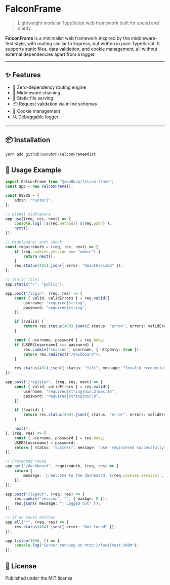 # FalconFrame

> Lightweight modular TypeScript web framework built for speed and clarity.

**FalconFrame** is a minimalist web framework inspired by the middleware-first style, with routing similar to Express, but written in pure TypeScript. It supports static files, data validation, and cookie management, all without external dependencies apart from a logger.

---

## ✨ Features

- 🚀 Zero-dependency routing engine
- 🧱 Middleware chaining
- 📁 Static file serving
- 📦 Request validation via inline schemas
- 🍪 Cookie management
- 🔍 Debuggable logger

---

## 📦 Installation

```bash
yarn add github:wxn0brP/FalconFrame#dist
```

## 🚦 Usage Example

```ts
import FalconFrame from "@wxn0brp/falcon-frame";
const app = new FalconFrame();

const USERS = {
    admin: "hunter2",
};

// Global middleware
app.use((req, res, next) => {
    console.log(`[${req.method}] ${req.path}`);
    next();
});

// Middleware: auth check
const requireAuth = (req, res, next) => {
    if (req.cookies.session === "admin") {
        return next();
    }
    res.status(401).json({ error: "Unauthorized" });
};

// Static files
app.static("/", "public");

app.post("/login", (req, res) => {
    const { valid, validErrors } = req.valid({
        username: "required|string",
        password: "required|string",
    });

    if (!valid) {
        return res.status(400).json({ status: "error", errors: validErrors });
    }

    const { username, password } = req.body;
    if (USERS[username] === password) {
        res.cookie("session", username, { httpOnly: true });
        return res.redirect("/dashboard");
    }

    res.status(401).json({ status: "fail", message: "Invalid credentials" });
});

app.post("/register", (req, res, next) => {
    const { valid, validErrors } = req.valid({
        username: "required|string|min:3|max:20",
        password: "required|string|min:8",
    });

    if (!valid) {
        return res.status(400).json({ status: "error", errors: validErrors });
    }

    next();
}, (req, res) => {
    const { username, password } = req.body;
    USERS[username] = password;
    return { status: "success", message: "User registered successfully" };
});

// Protected route
app.get("/dashboard", requireAuth, (req, res) => {
    return {
        message: `👑 Welcome to the dashboard, ${req.cookies.session}`,
    });
});

app.post("/logout", (req, res) => {
    res.cookie("session", "", { maxAge: 0 });
    res.json({ message: "👋 Logged out" });
});

// if no route matches
app.all("*", (req, res) => {
    res.status(404).json({ error: "Not found" });
});

app.listen(3000, () => {
    console.log("Server running on http://localhost:3000");
});
```

## 📜 License

Published under the MIT license